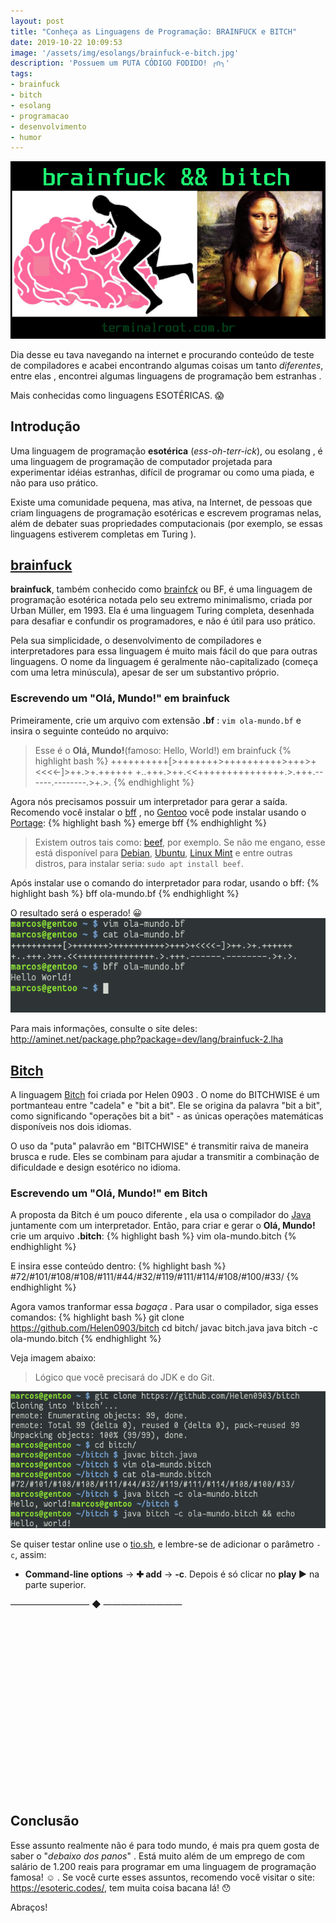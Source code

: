 ```yaml
---
layout: post
title: "Conheça as Linguagens de Programação: BRAINFUCK e BITCH"
date: 2019-10-22 10:09:53
image: '/assets/img/esolangs/brainfuck-e-bitch.jpg'
description: 'Possuem um PUTA CÓDIGO FODIDO! ╭∩╮'
tags:
- brainfuck
- bitch
- esolang
- programacao
- desenvolvimento
- humor
---
```


[![BRAINFUCK e BITCH](/assets/img/esolangs/brainfuck-e-bitch.jpg)](/assets/img/esolangs/brainfuck-e-bitch.jpg)

Dia desse eu tava navegando na internet e procurando conteúdo de teste de compiladores e acabei encontrando algumas coisas um tanto *diferentes*, entre elas , encontrei algumas linguagens de programação bem estranhas .

Mais conhecidas como linguagens ESOTÉRICAS. 😱

## Introdução

Uma linguagem de programação **esotérica** (*ess-oh-terr-ick*), ou esolang , é uma linguagem de programação de computador projetada para experimentar idéias estranhas, difícil de programar ou como uma piada, e não para uso prático.

Existe uma comunidade pequena, mas ativa, na Internet, de pessoas que criam linguagens de programação esotéricas e escrevem programas nelas, além de debater suas propriedades computacionais (por exemplo, se essas linguagens estiverem completas em Turing ).

## [brainfuck](http://aminet.net/package.php?package=dev/lang/brainfuck-2.lha)

**brainfuck**, também conhecido como [brainf*ck*](https://esolangs.org/wiki/Brainfuck) ou BF, é uma linguagem de programação esotérica notada pelo seu extremo minimalismo, criada por Urban Müller, em 1993. Ela é uma linguagem Turing completa, desenhada para desafiar e confundir os programadores, e não é útil para uso prático. 

Pela sua simplicidade, o desenvolvimento de compiladores e interpretadores para essa linguagem é muito mais fácil do que para outras linguagens. O nome da linguagem é geralmente não-capitalizado (começa com uma letra minúscula), apesar de ser um substantivo próprio.

<!-- RETANGULO LARGO -->
<script async src="https://pagead2.googlesyndication.com/pagead/js/adsbygoogle.js"></script>
<!-- Informat -->
<ins class="adsbygoogle"
style="display:block"
data-ad-client="ca-pub-2838251107855362"
data-ad-slot="2327980059"
data-ad-format="auto"
data-full-width-responsive="true"></ins>
<script>
(adsbygoogle = window.adsbygoogle || []).push({});
</script> 

### Escrevendo um "Olá, Mundo!" em brainfuck

Primeiramente, crie um arquivo com extensão **.bf** : `vim ola-mundo.bf` e insira o seguinte conteúdo no arquivo:
> Esse é o **Olá, Mundo!**(famoso: Hello, World!) em brainfuck
{% highlight bash %}
++++++++++[>+++++++>++++++++++>+++>+<<<<-]>++.>+.++++++
+..+++.>++.<<+++++++++++++++.>.+++.------.--------.>+.>.
{% endhighlight %}

Agora nós precisamos possuir um interpretador para gerar a saída. Recomendo você instalar o [bff](https://github.com/apankrat/bff) , no [Gentoo](https://terminalroot.com.br/2017/05/como-instalar-o-gentoo.html) você pode instalar usando o [Portage](https://wiki.gentoo.org/wiki/Portage):
{% highlight bash %}
emerge bff
{% endhighlight %}

> Existem outros tais como: [beef](https://github.com/andreabolognani/beef), por exemplo. Se não me engano, esse está disponível para [Debian](https://terminalroot.com.br/2017/09/como-instalar-o-debian-remotamente-via-ssh.html), [Ubuntu](https://terminalroot.com.br/2018/10/como-instalar-o-funtoo-pelo-ubuntu-ou-linux-mint.html), [Linux Mint](https://terminalroot.com.br/2019/07/como-customizar-seu-linux-mint-com-i3-polybar-rofi.html) e entre outras distros, para instalar seria: `sudo apt install beef`.

Após instalar use o comando do interpretador para rodar, usando o bff:
{% highlight bash %}
bff ola-mundo.bf
{% endhighlight %}

O resultado será o esperado! 😀
[![brainfuck terminal output](/assets/img/esolangs/brainfuck.png)](/assets/img/esolangs/brainfuck.png)

Para mais informações, consulte o site deles: <http://aminet.net/package.php?package=dev/lang/brainfuck-2.lha>

## [Bitch](https://github.com/Helen0903/bitch)

A linguagem [Bitch](https://github.com/Helen0903/bitch) foi criada por Helen 0903 . O nome do BITCHWISE é um portmanteau entre "cadela" e "bit a bit". Ele se origina da palavra "bit a bit", como significando "operações bit a bit" - as únicas operações matemáticas disponíveis nos dois idiomas.

O uso da "puta" palavrão em "BITCHWISE" é transmitir raiva de maneira brusca e rude. Eles se combinam para ajudar a transmitir a combinação de dificuldade e design esotérico no idioma.

<!-- RETANGULO LARGO 2 -->
<script async src="//pagead2.googlesyndication.com/pagead/js/adsbygoogle.js"></script>
<ins class="adsbygoogle"
style="display:block; text-align:center;"
data-ad-layout="in-article"
data-ad-format="fluid"
data-ad-client="ca-pub-2838251107855362"
data-ad-slot="8549252987"></ins>
<script>
(adsbygoogle = window.adsbygoogle || []).push({});
</script>

### Escrevendo um "Olá, Mundo!" em Bitch

A proposta da Bitch é um pouco diferente , ela usa o compilador do [Java](https://terminalroot.com.br/2019/10/jython-a-linguagem-que-mistura-java-com-python.html) juntamente com um interpretador. Então, para criar e gerar o **Olá, Mundo!** crie um arquivo **.bitch**:
{% highlight bash %}
vim ola-mundo.bitch
{% endhighlight %}

E insira esse conteúdo dentro:
{% highlight bash %}
#72/#101/#108/#108/#111/#44/#32/#119/#111/#114/#108/#100/#33/
{% endhighlight %}

Agora vamos tranformar essa *bagaça* . Para usar o compilador, siga esses comandos:
{% highlight bash %}
git clone https://github.com/Helen0903/bitch
cd bitch/
javac bitch.java
java bitch -c ola-mundo.bitch
{% endhighlight %}

Veja imagem abaixo:
> Lógico que você precisará do JDK e do Git.

[![bitch terminal output](/assets/img/esolangs/bitch.png)](/assets/img/esolangs/bitch.png)

Se quiser testar online use o [tio.sh](https://tio.run/#bitch), e lembre-se de adicionar o parâmetro `-c`, assim:
+ **Command-line options** → **✚ add** → **-c**. Depois é só clicar no **play ▶️**  na parte superior.

————————— ◆ —————————

<!-- QUADRADO -->
<script async src="//pagead2.googlesyndication.com/pagead/js/adsbygoogle.js"></script>
<ins class="adsbygoogle"
style="display:inline-block;width:336px;height:280px"
data-ad-client="ca-pub-2838251107855362"
data-ad-slot="5351066970"></ins>
<script>
(adsbygoogle = window.adsbygoogle || []).push({});
</script>

## Conclusão

Esse assunto realmente não é para todo mundo, é mais pra quem gosta de saber o "*debaixo dos panos*" . Está muito além de um emprego de com salário de 1.200 reais para programar em uma linguagem de programação famosa! ☺️  . Se você curte esses assuntos, recomendo você visitar o site: <https://esoteric.codes/>, tem muita coisa bacana lá! 😯

Abraços!
    


